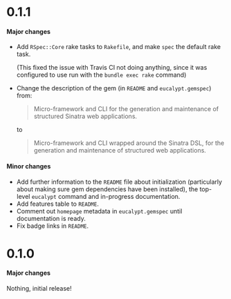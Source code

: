 # 0.1.1

#### Major changes

- Add `RSpec::Core` rake tasks to `Rakefile`, and make `spec` the default rake task.

  (This fixed the issue with Travis CI not doing anything, since it was configured to use run with the `bundle exec rake` command)

- Change the description of the gem (in `README` and `eucalypt.gemspec`) from:

  > Micro-framework and CLI for the generation and maintenance of structured Sinatra web applications.

  to

  > Micro-framework and CLI wrapped around the Sinatra DSL, for the generation and maintenance of structured web applications.

#### Minor changes

- Add further information to the `README` file about initialization (particularly about making sure gem dependencies have been installed), the top-level `eucalypt` command and in-progress documentation.
- Add features table to `README`.
- Comment out `homepage` metadata in `eucalypt.gemspec` until documentation is ready.
- Fix badge links in `README`.

# 0.1.0

#### Major changes

Nothing, initial release!